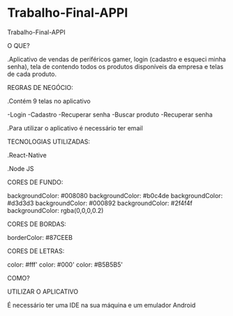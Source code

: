 # Trabalho-Final-APPI
Trabalho-Final-APPI

O QUE?

.Aplicativo de vendas de periféricos gamer, login (cadastro e esqueci minha senha), tela de contendo todos os produtos disponíveis da empresa e telas de cada produto.

REGRAS DE NEGÓCIO:

.Contém 9 telas no aplicativo

-Login
-Cadastro
-Recuperar senha
-Buscar produto
-Recuperar senha

.Para utilizar o aplicativo é necessário ter email

TECNOLOGIAS UTILIZADAS:

.React-Native

.Node JS

CORES DE FUNDO:

backgroundColor: #008080
backgroundColor: #b0c4de
backgroundColor: #d3d3d3
backgroundColor: #000892
backgroundColor: #2f4f4f
backgroundColor: rgba(0,0,0,0.2)

CORES DE BORDAS:

borderColor: #87CEEB

CORES DE LETRAS:

color: #fff'
color: #000'
color: #B5B5B5'

COMO?

UTILIZAR O APLICATIVO

É necessário ter uma IDE na sua máquina e um emulador Android